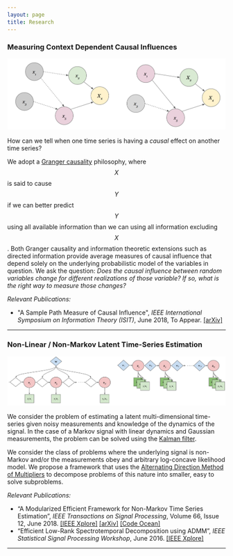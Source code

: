 ```yaml
---
layout: page
title: Research
---
```


### Measuring Context Dependent Causal Influences

![Time-Varying Causality](https://raw.githubusercontent.com/gabeschamberg/gabeschamberg.github.io/master/imgs/causality5.png)

How can we tell when one time series is having a *causal* effect on another time series?

We adopt a [Granger causality](http://www.scholarpedia.org/article/Granger_causality) philosophy, where $$X$$ is said to cause $$Y$$ if we can better predict $$Y$$ using all available information than we can using all information excluding $$X$$. Both Granger causality and information theoretic extensions such as directed information provide average measures of causal influence that depend solely on the underlying probabilistic model of the variables in question. We ask the question: *Does the causal influence between random variables change for different realizations of those variable? If so, what is the right way to measure those changes?*

*Relevant Publications:*
- "A Sample Path Measure of Causal Influence", *IEEE International Symposium on Information Theory (ISIT)*, June 2018, To Appear.
[[arXiv]](https://arxiv.org/abs/1805.03333)

-----

### Non-Linear / Non-Markov Latent Time-Series Estimation

![Non-Linear/Non-Markov Problems](https://raw.githubusercontent.com/gabeschamberg/gabeschamberg.github.io/master/imgs/nonmarkov_nonlin_sig.png)

We consider the problem of estimating a latent multi-dimensional time-series given noisy measurements and knowledge of the dynamics of the signal. In the case of a Markov signal with linear dynamics and Gaussian measurements, the problem can be solved using the [Kalman filter](https://en.wikipedia.org/wiki/Kalman_filter).

We consider the class of problems where the underlying signal is non-Markov and/or the measurements obey and arbitrary log-concave likelihood model. We propose a framework that uses the [Alternating Direction Method of Multipliers](http://stanford.edu/~boyd/admm.html) to decompose problems of this nature into smaller, easy to solve subproblems.

*Relevant Publications:*
- “A Modularized Efficient Framework for
Non-Markov Time Series Estimation”, *IEEE Transactions on Signal Processing*, Volume 66, Issue 12, June 2018.
[[IEEE Xplore]](https://ieeexplore.ieee.org/document/8259364/)
[[arXiv]](https://arxiv.org/abs/1706.04685)
[[Code Ocean]](https://codeocean.com/2018/01/16/a-modularized-efficient-framework-for-non-markov-time-series-estimation/)
- “Efficient Low-Rank Spectrotemporal Decomposition using ADMM”, *IEEE Statistical Signal Processing Workshop*, June 2016.
[[IEEE Xplore]](http://ieeexplore.ieee.org/document/7551797/)

-----